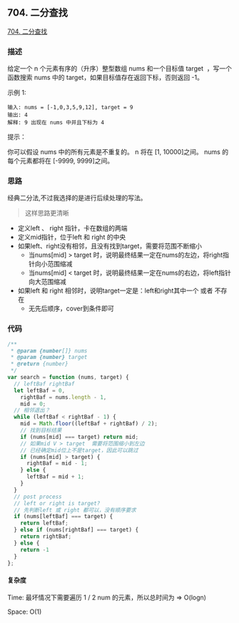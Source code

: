 ## 704. 二分查找

[704. 二分查找](https://leetcode-cn.com/problems/binary-search/)

### 描述

给定一个 n 个元素有序的（升序）整型数组 nums 和一个目标值 target  ，写一个函数搜索 nums 中的 target，如果目标值存在返回下标，否则返回 -1。


示例 1:

```
输入: nums = [-1,0,3,5,9,12], target = 9
输出: 4
解释: 9 出现在 nums 中并且下标为 4
```

提示：

你可以假设 nums 中的所有元素是不重复的。
n 将在 [1, 10000]之间。
nums 的每个元素都将在 [-9999, 9999]之间。

### 思路

经典二分法,不过我选择的是进行后续处理的写法。

> 这样思路更清晰

- 定义left 、 right 指针，卡在数组的两端
- 定义mid指针，位于left 和 right 的中央
- 如果left、right没有相邻，且没有找到target，需要将范围不断缩小
  - 当nums[mid] > target 时，说明最终结果一定在nums的左边，将right指针向小范围缩减
  - 当nums[mid] < target 时，说明最终结果一定在nums的右边，将left指针向大范围缩减
- 如果left 和 right 相邻时，说明target一定是：left和right其中一个 或者 不存在
  - 无先后顺序，cover到条件即可

### 代码

```js
/**
 * @param {number[]} nums
 * @param {number} target
 * @return {number}
 */
var search = function (nums, target) {
  // leftBaf rightBaf
  let leftBaf = 0,
    rightBaf = nums.length - 1,
    mid = 0;
  // 相邻退出？
  while (leftBaf < rightBaf - 1) {
    mid = Math.floor((leftBaf + rightBaf) / 2);
    // 找到目标结果
    if (nums[mid] === target) return mid;
    // 如果mid V > target  需要将范围缩小到左边
    // 已经确定mid位上不是target，因此可以跳过
    if (nums[mid] > target) {
      rightBaf = mid - 1;
    } else {
      leftBaf = mid + 1;
    }
  }
  // post process 
  // left or right is target?
  // 先判断left 或 right 都可以，没有顺序要求
  if (nums[leftBaf] === target) {
    return leftBaf;
  } else if (nums[rightBaf] === target) {
    return rightBaf;
  } else {
    return -1
  }
};
```

#### 复杂度

Time: 最坏情况下需要遍历 1 / 2 num 的元素，所以总时间为 => O(logn)

Space: O(1)
